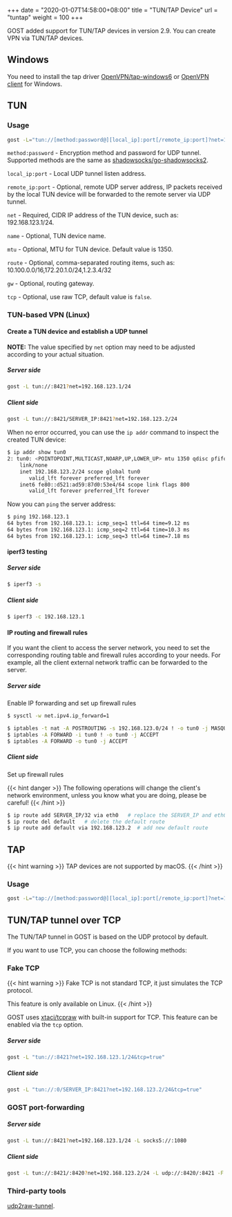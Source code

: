 +++
date = "2020-01-07T14:58:00+08:00"
title = "TUN/TAP Device"
url = "tuntap"
weight = 100
+++

GOST added support for TUN/TAP devices in version 2.9. You can create VPN via TUN/TAP devices.

## Windows

You need to install the tap driver [OpenVPN/tap-windows6](https://github.com/OpenVPN/tap-windows6) or [OpenVPN client](https://github.com/OpenVPN/openvpn) for Windows.

## TUN

### Usage

```bash
gost -L="tun://[method:password@][local_ip]:port[/remote_ip:port]?net=192.168.123.2/24&name=tun0&mtu=1350&route=10.100.0.0/16&gw=192.168.123.1"
```

`method:password` - Encryption method and password for UDP tunnel. Supported methods are the same as [shadowsocks/go-shadowsocks2](https://github.com/shadowsocks/go-shadowsocks2).

`local_ip:port` - Local UDP tunnel listen address.

`remote_ip:port` - Optional, remote UDP server address, IP packets received by the local TUN device will be forwarded to the remote server via UDP tunnel.

`net` - Required, CIDR IP address of the TUN device, such as: 192.168.123.1/24.

`name` - Optional, TUN device name.

`mtu` - Optional, MTU for TUN device. Default value is 1350.

`route` - Optional, comma-separated routing items, such as: 10.100.0.0/16,172.20.1.0/24,1.2.3.4/32

`gw` - Optional, routing gateway.

`tcp` - Optional, use raw TCP, default value is `false`.

### TUN-based VPN (Linux)

#### Create a TUN device and establish a UDP tunnel

**NOTE:** The value specified by `net` option may need to be adjusted according to your actual situation.

##### Server side

```bash
gost -L tun://:8421?net=192.168.123.1/24
```

##### Client side

```bash
gost -L tun://:8421/SERVER_IP:8421?net=192.168.123.2/24
```

When no error occurred, you can use the `ip addr` command to inspect the created TUN device:

```bash
$ ip addr show tun0
2: tun0: <POINTOPOINT,MULTICAST,NOARP,UP,LOWER_UP> mtu 1350 qdisc pfifo_fast state UNKNOWN group default qlen 500
    link/none 
    inet 192.168.123.2/24 scope global tun0
       valid_lft forever preferred_lft forever
    inet6 fe80::d521:ad59:87d0:53e4/64 scope link flags 800 
       valid_lft forever preferred_lft forever
```

Now you can `ping` the server address:

```bash
$ ping 192.168.123.1
64 bytes from 192.168.123.1: icmp_seq=1 ttl=64 time=9.12 ms
64 bytes from 192.168.123.1: icmp_seq=2 ttl=64 time=10.3 ms
64 bytes from 192.168.123.1: icmp_seq=3 ttl=64 time=7.18 ms
```

#### iperf3 testing

##### Server side

```bash
$ iperf3 -s
```

##### Client side

```bash
$ iperf3 -c 192.168.123.1
```

#### IP routing and firewall rules

If you want the client to access the server network, you need to set the corresponding routing table and firewall rules according to your needs. For example, all the client external network traffic can be forwarded to the server.

##### Server side

Enable IP forwarding and set up firewall rules

```bash
$ sysctl -w net.ipv4.ip_forward=1

$ iptables -t nat -A POSTROUTING -s 192.168.123.0/24 ! -o tun0 -j MASQUERADE
$ iptables -A FORWARD -i tun0 ! -o tun0 -j ACCEPT
$ iptables -A FORWARD -o tun0 -j ACCEPT
```

##### Client side

Set up firewall rules

{{< hint danger >}}
The following operations will change the client's network environment, unless you know what you are doing, please be careful!
{{< /hint >}}

```bash
$ ip route add SERVER_IP/32 via eth0   # replace the SERVER_IP and eth0
$ ip route del default   # delete the default route
$ ip route add default via 192.168.123.2  # add new default route
```

## TAP

{{< hint warning >}}
TAP devices are not supported by macOS.
{{< /hint >}} 

### Usage

```bash
gost -L="tap://[method:password@][local_ip]:port[/remote_ip:port]?net=192.168.123.2/24&name=tap0&mtu=1350&route=10.100.0.0/16&gw=192.168.123.1"
```

## TUN/TAP tunnel over TCP

The TUN/TAP tunnel in GOST is based on the UDP protocol by default.

If you want to use TCP, you can choose the following methods:

### Fake TCP

{{< hint warning >}} 
Fake TCP is not standard TCP, it just simulates the TCP protocol.

This feature is only available on Linux.
{{< /hint >}}

GOST uses [xtaci/tcpraw](https://github.com/xtaci/tcpraw) with built-in support for TCP. This feature can be enabled via the `tcp` option.

##### Server side

```bash
gost -L "tun://:8421?net=192.168.123.1/24&tcp=true"
```

##### Client side

```bash
gost -L "tun://:0/SERVER_IP:8421?net=192.168.123.2/24&tcp=true"
```

### GOST port-forwarding

##### Server side

```bash
gost -L tun://:8421?net=192.168.123.1/24 -L socks5://:1080
```

##### Client side

```bash
gost -L tun://:8421/:8420?net=192.168.123.2/24 -L udp://:8420/:8421 -F socks5://server_ip:1080
```

### Third-party tools

[udp2raw-tunnel](https://github.com/wangyu-/udp2raw-tunnel).
